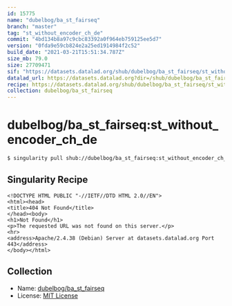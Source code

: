 ```yaml
---
id: 15775
name: "dubelbog/ba_st_fairseq"
branch: "master"
tag: "st_without_encoder_ch_de"
commit: "4bd134b8a97c9cbc83392a0f964eb759125ee5d7"
version: "0fda9e59cb824e2a25ed1914984f2c52"
build_date: "2021-03-21T15:51:34.787Z"
size_mb: 79.0
size: 27709471
sif: "https://datasets.datalad.org/shub/dubelbog/ba_st_fairseq/st_without_encoder_ch_de/2021-03-21-4bd134b8-0fda9e59/0fda9e59cb824e2a25ed1914984f2c52.sif"
datalad_url: https://datasets.datalad.org?dir=/shub/dubelbog/ba_st_fairseq/st_without_encoder_ch_de/2021-03-21-4bd134b8-0fda9e59/
recipe: https://datasets.datalad.org/shub/dubelbog/ba_st_fairseq/st_without_encoder_ch_de/2021-03-21-4bd134b8-0fda9e59/Singularity
collection: dubelbog/ba_st_fairseq
---
```


# dubelbog/ba_st_fairseq:st_without_encoder_ch_de

```bash
$ singularity pull shub://dubelbog/ba_st_fairseq:st_without_encoder_ch_de
```

## Singularity Recipe

```singularity
<!DOCTYPE HTML PUBLIC "-//IETF//DTD HTML 2.0//EN">
<html><head>
<title>404 Not Found</title>
</head><body>
<h1>Not Found</h1>
<p>The requested URL was not found on this server.</p>
<hr>
<address>Apache/2.4.38 (Debian) Server at datasets.datalad.org Port 443</address>
</body></html>
```

## Collection

 - Name: [dubelbog/ba_st_fairseq](https://github.com/dubelbog/ba_st_fairseq)
 - License: [MIT License](https://api.github.com/licenses/mit)

